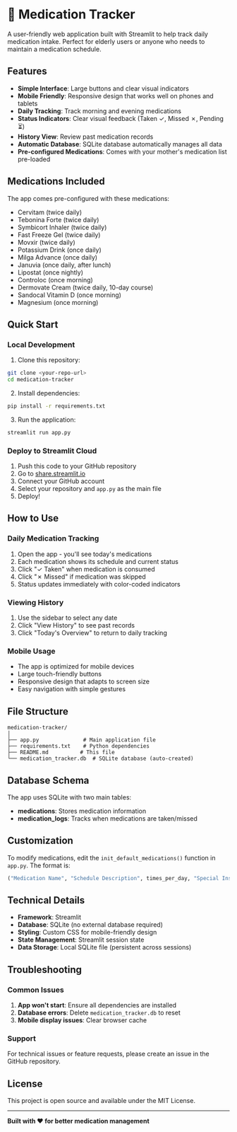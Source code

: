 # 💊 Medication Tracker

A user-friendly web application built with Streamlit to help track daily medication intake. Perfect for elderly users or anyone who needs to maintain a medication schedule.

## Features

- **Simple Interface**: Large buttons and clear visual indicators
- **Mobile Friendly**: Responsive design that works well on phones and tablets
- **Daily Tracking**: Track morning and evening medications
- **Status Indicators**: Clear visual feedback (Taken ✓, Missed ✗, Pending ⏳)
- **History View**: Review past medication records
- **Automatic Database**: SQLite database automatically manages all data
- **Pre-configured Medications**: Comes with your mother's medication list pre-loaded

## Medications Included

The app comes pre-configured with these medications:
- Cervitam (twice daily)
- Tebonina Forte (twice daily)
- Symbicort Inhaler (twice daily)
- Fast Freeze Gel (twice daily)
- Movxir (twice daily)
- Potassium Drink (once daily)
- Milga Advance (once daily)
- Januvia (once daily, after lunch)
- Lipostat (once nightly)
- Controloc (once morning)
- Dermovate Cream (twice daily, 10-day course)
- Sandocal Vitamin D (once morning)
- Magnesium (once morning)

## Quick Start

### Local Development

1. Clone this repository:
```bash
git clone <your-repo-url>
cd medication-tracker
```

2. Install dependencies:
```bash
pip install -r requirements.txt
```

3. Run the application:
```bash
streamlit run app.py
```

### Deploy to Streamlit Cloud

1. Push this code to your GitHub repository
2. Go to [share.streamlit.io](https://share.streamlit.io)
3. Connect your GitHub account
4. Select your repository and `app.py` as the main file
5. Deploy!

## How to Use

### Daily Medication Tracking

1. Open the app - you'll see today's medications
2. Each medication shows its schedule and current status
3. Click "✓ Taken" when medication is consumed
4. Click "✗ Missed" if medication was skipped
5. Status updates immediately with color-coded indicators

### Viewing History

1. Use the sidebar to select any date
2. Click "View History" to see past records
3. Click "Today's Overview" to return to daily tracking

### Mobile Usage

- The app is optimized for mobile devices
- Large touch-friendly buttons
- Responsive design that adapts to screen size
- Easy navigation with simple gestures

## File Structure

```
medication-tracker/
│
├── app.py              # Main application file
├── requirements.txt    # Python dependencies
├── README.md          # This file
└── medication_tracker.db  # SQLite database (auto-created)
```

## Database Schema

The app uses SQLite with two main tables:

- **medications**: Stores medication information
- **medication_logs**: Tracks when medications are taken/missed

## Customization

To modify medications, edit the `init_default_medications()` function in `app.py`. The format is:
```python
("Medication Name", "Schedule Description", times_per_day, "Special Instructions")
```

## Technical Details

- **Framework**: Streamlit
- **Database**: SQLite (no external database required)
- **Styling**: Custom CSS for mobile-friendly design
- **State Management**: Streamlit session state
- **Data Storage**: Local SQLite file (persistent across sessions)

## Troubleshooting

### Common Issues

1. **App won't start**: Ensure all dependencies are installed
2. **Database errors**: Delete `medication_tracker.db` to reset
3. **Mobile display issues**: Clear browser cache

### Support

For technical issues or feature requests, please create an issue in the GitHub repository.

## License

This project is open source and available under the MIT License.

---

**Built with ❤️ for better medication management**